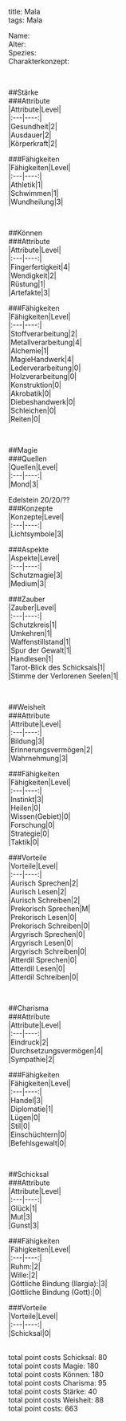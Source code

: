 title: Mala  
tags: Mala  


Name:  
Alter:  
Spezies:  
Charakterkonzept:  
  
&nbsp;  
  
##Stärke  
###Attribute  
|Attribute|Level|  
|:---|----:|  
|Gesundheit|2|  
|Ausdauer|2|  
|Körperkraft|2|  
  
###Fähigkeiten  
|Fähigkeiten|Level|  
|:---|----:|  
|Athletik|1|  
|Schwimmen|1|  
|Wundheilung|3|  
  
&nbsp;  
  
##Können  
###Attribute  
|Attribute|Level|  
|:---|----:|  
|Fingerfertigkeit|4|  
|Wendigkeit|2|  
|Rüstung|1|  
|Artefakte|3|  
  
###Fähigkeiten  
|Fähigkeiten|Level|  
|:---|----:|  
|Stoffverarbeitung|2|  
|Metallverarbeitung|4|  
|Alchemie|1|  
|MagieHandwerk|4|  
|Lederverarbeitung|0|  
|Holzverarbeitung|0|  
|Konstruktion|0|  
|Akrobatik|0|  
|Diebeshandwerk|0|  
|Schleichen|0|  
|Reiten|0|  
  
&nbsp;  
  
##Magie  
###Quellen  
|Quellen|Level|  
|:---|----:|  
|Mond|3|  
  
Edelstein 20/20/??  
###Konzepte  
|Konzepte|Level|  
|:---|----:|  
|Lichtsymbole|3|  
  
###Aspekte  
|Aspekte|Level|  
|:---|----:|  
|Schutzmagie|3|  
|Medium|3|  
  
###Zauber  
|Zauber|Level|  
|:---|----:|  
|Schutzkreis|1|  
|Umkehren|1|  
|Waffenstillstand|1|  
|Spur der Gewalt|1|  
|Handlesen|1|  
|Tarot-Blick des Schicksals|1|  
|Stimme der Verlorenen Seelen|1|  
  
&nbsp;  
  
##Weisheit  
###Attribute  
|Attribute|Level|  
|:---|----:|  
|Bildung|3|  
|Erinnerungsvermögen|2|  
|Wahrnehmung|3|  
  
###Fähigkeiten  
|Fähigkeiten|Level|  
|:---|----:|  
|Instinkt|3|  
|Heilen|0|  
|Wissen(Gebiet)|0|  
|Forschung|0|  
|Strategie|0|  
|Taktik|0|  
  
###Vorteile  
|Vorteile|Level|  
|:---|----:|  
|Aurisch Sprechen|2|  
|Aurisch Lesen|2|  
|Aurisch Schreiben|2|  
|Prekorisch Sprechen|M|  
|Prekorisch Lesen|0|  
|Prekorisch Schreiben|0|  
|Argyrisch Sprechen|0|  
|Argyrisch Lesen|0|  
|Argyrisch Schreiben|0|  
|Atterdil Sprechen|0|  
|Atterdil Lesen|0|  
|Atterdil Schreiben|0|  
  
&nbsp;  
  
##Charisma  
###Attribute  
|Attribute|Level|  
|:---|----:|  
|Eindruck|2|  
|Durchsetzungsvermögen|4|  
|Sympathie|2|  
  
###Fähigkeiten  
|Fähigkeiten|Level|  
|:---|----:|  
|Handel|3|  
|Diplomatie|1|  
|Lügen|0|  
|Stil|0|  
|Einschüchtern|0|  
|Befehlsgewalt|0|  
  
&nbsp;  
  
##Schicksal  
###Attribute  
|Attribute|Level|  
|:---|----:|  
|Glück|1|  
|Mut|3|  
|Gunst|3|  
  
###Fähigkeiten  
|Fähigkeiten|Level|  
|:---|----:|  
|Ruhm:|2|  
|Wille:|2|  
|Göttliche Bindung (Ilargia):|3|  
|Göttliche Bindung (Gott):|0|  
  
###Vorteile  
|Vorteile|Level|  
|:---|----:|  
|Schicksal|0|  
  
&nbsp;  
total point costs Schicksal: 80  
total point costs Magie: 180  
total point costs Können: 180  
total point costs Charisma: 95  
total point costs Stärke: 40  
total point costs Weisheit: 88  
total point costs: 663  
